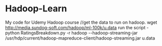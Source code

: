 # Hadoop-Learn
My code for Udemy Hadoop course
//get the data to run on hadoop. 
wget http://media.sundog-soft.com/hadoop/ml-100k/u.data
run the script - python RatingsBreakdown.py -r hadoop --hadoop-streaming-jar /usr/hdp/current/hadoop-mapreduce-client/hadoop-streaming.jar u.data
